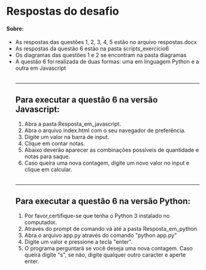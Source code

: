 <h1>Respostas do desafio</h1>
<h4>Sobre:</h4>
<ul>
<li>As respostas das questões 1, 2, 3, 4, 5 estão no arquivo respostas.docx</li>
<li>As respostas da questão 6 estão na pasta scripts_exercicio6</li>
<li>Os diagramas das questões 1 e 2 se encontram na pasta diagramas</li>
<li>A questão 6 foi realizada de duas formas: uma em linguagem Python e a outra em Javascript</li>
<br>
<hr>

<h2>Para executar a questão 6 na versão Javascript:</h2>
<ol>
<li>Abra a pasta Resposta_em_javascript.</li>
<li>Abra o arquivo index.html com o seu navegador de preferência.</li>
<li>Digite um valor na barra de input.</li>
<li>Clique em contar notas.</li>
<li>Abaixo deverão aparecer as combinações possíveis de quantidade e notas para saque.</li>
<li>Caso queira uma nova contagem, digite um novo valor no input e clique em calcular.</li>
</ol>
<br>
<hr>


<h2>Para executar a questão 6 na versão Python:</h2>
<ol>
<li>Por favor,certifique-se que tenha o Python 3 instalado no computador.</li>
<li>Através do prompt de comando vá até a pasta Resposta_em_python</li>
<li>Abra o arquivo app.py através do comando "python app.py"</li>
<li>Digite um valor e pressione a tecla "enter".</li>
<li>O programa perguntará se você deseja uma nova contagem. Caso queira digite "s", se não, digite qualquer outro caracter e aperte enter.</li>
</ol>
</ul>
